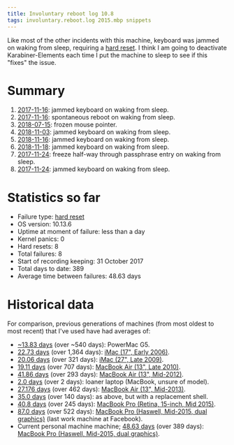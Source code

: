 ```yaml
---
title: Involuntary reboot log 10.8
tags: involuntary.reboot.log 2015.mbp snippets
---
```


Like most of the other incidents with this machine, keyboard was jammed on waking from sleep, requiring a [hard reset](/wiki//wiki/Hard_reset). I think I am going to deactivate Karabiner-Elements each time I put the machine to sleep to see if this "fixes" the issue.

# Summary

1. [2017-11-16](/snippets/1151): jammed keyboard on waking from sleep.
1. [2017-11-16](/snippets/1152): spontaneous reboot on waking from sleep.
1. [2018-07-15](/snippets/1154): frozen mouse pointer.
1. [2018-11-03](/snippets/1155): jammed keyboard on waking from sleep.
1. [2018-11-16](/snippets/1156): jammed keyboard on waking from sleep.
1. [2018-11-18](/snippets/1157): jammed keyboard on waking from sleep.
1. [2017-11-24](/snippets/1158): freeze half-way through passphrase entry on waking from sleep.
1. [2017-11-24](/snippets/1159): jammed keyboard on waking from sleep.

# Statistics so far

-   Failure type: [hard reset](/wiki/Hard_reset)
-   OS version: 10.13.6
-   Uptime at moment of failure: less than a day
-   Kernel panics: 0
-   Hard resets: 8
-   Total failures: 8
-   Start of recording keeping: 31 October 2017
-   Total days to date: 389
-   Average time between failures: 48.63 days

# Historical data

For comparison, previous generations of machines (from most oldest to most recent) that I've used have had averages of:

-   [~13.83 days](http://typechecked.net/a/about/wincent/weblog/archives/2006/05/involuntary_reb_1.php) (over ~540 days): PowerMac G5.
-   [22.73 days](/blog/involuntary-reboot-log-60) (over 1,364 days): [iMac (17", Early 2006)](http://www.everymac.com/systems/apple/imac/specs/imac_cd_1.83_17.html).
-   [20.06 days](/snippets/23) (over 321 days): [iMac (27", Late 2009)](http://www.everymac.com/systems/apple/imac/stats/imac-core-i5-2.66-27-inch-aluminum-late-2009-specs.html).
-   [19.11 days](/snippets/128) (over 707 days): [MacBook Air (13", Late 2010)](http://www.everymac.com/systems/apple/macbook-air/specs/macbook-air-core-2-duo-2.13-13-late-2010-specs.html).
-   [41.86 days](/snippets/170) (over 293 days): [MacBook Air (13", Mid-2012)](http://www.everymac.com/systems/apple/macbook-air/specs/macbook-air-core-i5-1.8-13-mid-2012-specs.html).
-   [2.0 days](/snippets/171) (over 2 days): loaner laptop (MacBook, unsure of model).
-   [27.176 days](/snippets/1117) (over 462 days): [MacBook Air (13", Mid-2013)](http://www.everymac.com/systems/apple/macbook-air/specs/macbook-air-core-i7-1.7-13-mid-2013-specs.html).
-   [35.0 days](/snippets/1138) (over 140 days): as above, but with a replacement shell.
-   [40.8 days](/snippets/1144) (over 245 days): [MacBook Pro (Retina, 15-inch, Mid 2015)](http://www.everymac.com/systems/apple/macbook_pro/specs/macbook-pro-core-i7-2.8-15-iris-only-mid-2015-retina-display-specs.html).
-   [87.0 days](/snippets/1153) (over 522 days): [MacBook Pro (Haswell, Mid-2015, dual graphics)](http://www.everymac.com/systems/apple/macbook_pro/specs/macbook-pro-core-i7-2.8-15-dual-graphics-mid-2015-retina-display-specs.html) (last work machine at Facebook).
-   Current personal machine machine; [48.63 days](/snippets/1159) (over 389 days): [MacBook Pro (Haswell, Mid-2015, dual graphics)](http://www.everymac.com/systems/apple/macbook_pro/specs/macbook-pro-core-i7-2.8-15-dual-graphics-mid-2015-retina-display-specs.html).
